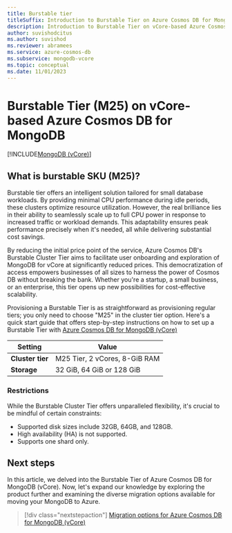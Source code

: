 ```yaml
---
title: Burstable tier
titleSuffix: Introduction to Burstable Tier on Azure Cosmos DB for MongoDB (vCore)
description: Introduction to Burstable Tier on vCore-based Azure Cosmos DB for MongoDB.
author: suvishodcitus
ms.author: suvishod
ms.reviewer: abramees
ms.service: azure-cosmos-db
ms.subservice: mongodb-vcore
ms.topic: conceptual
ms.date: 11/01/2023
---
```


# Burstable Tier (M25) on vCore-based Azure Cosmos DB for MongoDB

[!INCLUDE[MongoDB (vCore)](~/reusable-content/ce-skilling/azure/includes/cosmos-db/includes/appliesto-mongodb-vcore.md)]


## What is burstable SKU (M25)?

Burstable tier offers an intelligent solution tailored for small database workloads. By providing minimal CPU performance during idle periods, these clusters optimize resource utilization. However, the real brilliance lies in their ability to seamlessly scale up to full CPU power in response to increased traffic or workload demands. This adaptability ensures peak performance precisely when it's needed, all while delivering substantial cost savings.

By reducing the initial price point of the service, Azure Cosmos DB's Burstable Cluster Tier aims to facilitate user onboarding and exploration of MongoDB for vCore at significantly reduced prices. This democratization of access empowers businesses of all sizes to harness the power of Cosmos DB without breaking the bank. Whether you're a startup, a small business, or an enterprise, this tier opens up new possibilities for cost-effective scalability.

Provisioning a Burstable Tier is as straightforward as provisioning regular tiers; you only need to choose "M25" in the cluster tier option. Here's a quick start guide that offers step-by-step instructions on how to set up a Burstable Tier with [Azure Cosmos DB for MongoDB (vCore)](quickstart-portal.md)


  | Setting | Value |
  | --- | --- |
  | **Cluster tier** | M25 Tier, 2 vCores, 8-GiB RAM |
  | **Storage** | 32 GiB, 64 GiB or 128 GiB |

### Restrictions

While the Burstable Cluster Tier offers unparalleled flexibility, it's crucial to be mindful of certain constraints:

* Supported disk sizes include 32GB, 64GB, and 128GB. 
* High availability (HA) is not supported.
* Supports one shard only.

## Next steps

In this article, we delved into the Burstable Tier of Azure Cosmos DB for MongoDB (vCore). Now, let's expand our knowledge by exploring the product further and examining the diverse migration options available for moving your MongoDB to Azure.

> [!div class="nextstepaction"]
> [Migration options for Azure Cosmos DB for MongoDB (vCore)](migration-options.md)
